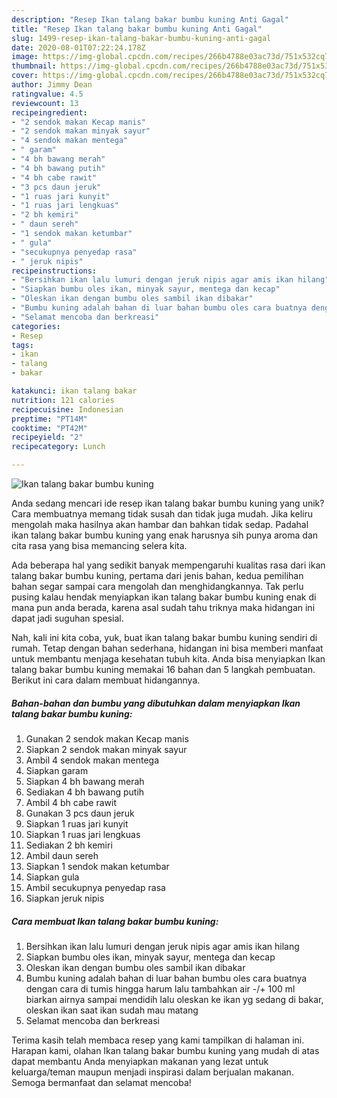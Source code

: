 ```yaml
---
description: "Resep Ikan talang bakar bumbu kuning Anti Gagal"
title: "Resep Ikan talang bakar bumbu kuning Anti Gagal"
slug: 1499-resep-ikan-talang-bakar-bumbu-kuning-anti-gagal
date: 2020-08-01T07:22:24.178Z
image: https://img-global.cpcdn.com/recipes/266b4788e03ac73d/751x532cq70/ikan-talang-bakar-bumbu-kuning-foto-resep-utama.jpg
thumbnail: https://img-global.cpcdn.com/recipes/266b4788e03ac73d/751x532cq70/ikan-talang-bakar-bumbu-kuning-foto-resep-utama.jpg
cover: https://img-global.cpcdn.com/recipes/266b4788e03ac73d/751x532cq70/ikan-talang-bakar-bumbu-kuning-foto-resep-utama.jpg
author: Jimmy Dean
ratingvalue: 4.5
reviewcount: 13
recipeingredient:
- "2 sendok makan Kecap manis"
- "2 sendok makan minyak sayur"
- "4 sendok makan mentega"
- " garam"
- "4 bh bawang merah"
- "4 bh bawang putih"
- "4 bh cabe rawit"
- "3 pcs daun jeruk"
- "1 ruas jari kunyit"
- "1 ruas jari lengkuas"
- "2 bh kemiri"
- " daun sereh"
- "1 sendok makan ketumbar"
- " gula"
- "secukupnya penyedap rasa"
- " jeruk nipis"
recipeinstructions:
- "Bersihkan ikan lalu lumuri dengan jeruk nipis agar amis ikan hilang"
- "Siapkan bumbu oles ikan, minyak sayur, mentega dan kecap"
- "Oleskan ikan dengan bumbu oles sambil ikan dibakar"
- "Bumbu kuning adalah bahan di luar bahan bumbu oles cara buatnya dengan cara di tumis hingga harum lalu tambahkan air -/+ 100 ml biarkan airnya sampai mendidih lalu oleskan ke ikan yg sedang di bakar, oleskan ikan saat ikan sudah mau matang"
- "Selamat mencoba dan berkreasi"
categories:
- Resep
tags:
- ikan
- talang
- bakar

katakunci: ikan talang bakar 
nutrition: 121 calories
recipecuisine: Indonesian
preptime: "PT14M"
cooktime: "PT42M"
recipeyield: "2"
recipecategory: Lunch

---
```



![Ikan talang bakar bumbu kuning](https://img-global.cpcdn.com/recipes/266b4788e03ac73d/751x532cq70/ikan-talang-bakar-bumbu-kuning-foto-resep-utama.jpg)

Anda sedang mencari ide resep ikan talang bakar bumbu kuning yang unik? Cara membuatnya memang tidak susah dan tidak juga mudah. Jika keliru mengolah maka hasilnya akan hambar dan bahkan tidak sedap. Padahal ikan talang bakar bumbu kuning yang enak harusnya sih punya aroma dan cita rasa yang bisa memancing selera kita.



Ada beberapa hal yang sedikit banyak mempengaruhi kualitas rasa dari ikan talang bakar bumbu kuning, pertama dari jenis bahan, kedua pemilihan bahan segar sampai cara mengolah dan menghidangkannya. Tak perlu pusing kalau hendak menyiapkan ikan talang bakar bumbu kuning enak di mana pun anda berada, karena asal sudah tahu triknya maka hidangan ini dapat jadi suguhan spesial.


Nah, kali ini kita coba, yuk, buat ikan talang bakar bumbu kuning sendiri di rumah. Tetap dengan bahan sederhana, hidangan ini bisa memberi manfaat untuk membantu menjaga kesehatan tubuh kita. Anda bisa menyiapkan Ikan talang bakar bumbu kuning memakai 16 bahan dan 5 langkah pembuatan. Berikut ini cara dalam membuat hidangannya.

<!--inarticleads1-->

##### Bahan-bahan dan bumbu yang dibutuhkan dalam menyiapkan Ikan talang bakar bumbu kuning:

1. Gunakan 2 sendok makan Kecap manis
1. Siapkan 2 sendok makan minyak sayur
1. Ambil 4 sendok makan mentega
1. Siapkan  garam
1. Siapkan 4 bh bawang merah
1. Sediakan 4 bh bawang putih
1. Ambil 4 bh cabe rawit
1. Gunakan 3 pcs daun jeruk
1. Siapkan 1 ruas jari kunyit
1. Siapkan 1 ruas jari lengkuas
1. Sediakan 2 bh kemiri
1. Ambil  daun sereh
1. Siapkan 1 sendok makan ketumbar
1. Siapkan  gula
1. Ambil secukupnya penyedap rasa
1. Siapkan  jeruk nipis




<!--inarticleads2-->

##### Cara membuat Ikan talang bakar bumbu kuning:

1. Bersihkan ikan lalu lumuri dengan jeruk nipis agar amis ikan hilang
1. Siapkan bumbu oles ikan, minyak sayur, mentega dan kecap
1. Oleskan ikan dengan bumbu oles sambil ikan dibakar
1. Bumbu kuning adalah bahan di luar bahan bumbu oles cara buatnya dengan cara di tumis hingga harum lalu tambahkan air -/+ 100 ml biarkan airnya sampai mendidih lalu oleskan ke ikan yg sedang di bakar, oleskan ikan saat ikan sudah mau matang
1. Selamat mencoba dan berkreasi




Terima kasih telah membaca resep yang kami tampilkan di halaman ini. Harapan kami, olahan Ikan talang bakar bumbu kuning yang mudah di atas dapat membantu Anda menyiapkan makanan yang lezat untuk keluarga/teman maupun menjadi inspirasi dalam berjualan makanan. Semoga bermanfaat dan selamat mencoba!
